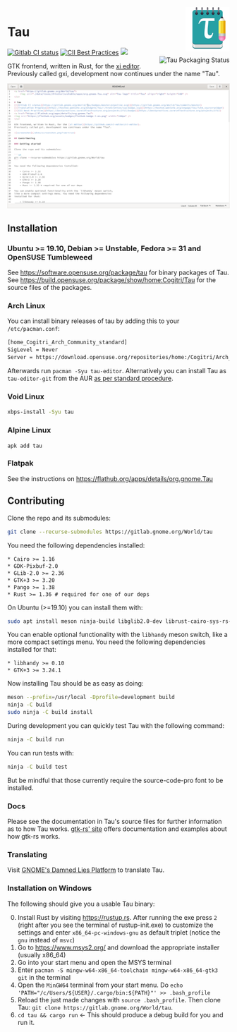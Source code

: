 <a href="https://gitlab.gnome.org/World/tau">
    <img src="./data/icons//hicolor/scalable/apps/org.gnome.Tau.svg" alt="Tau logo" title="Tau" align="right" height="100" />
</a>

# Tau
[![Gitlab CI status](https://gitlab.gnome.org/World/Tau/badges/master/pipeline.svg)](https://gitlab.gnome.org/World/Tau/commits/master)
[![CII Best Practices](https://bestpractices.coreinfrastructure.org/projects/2711/badge)](https://bestpractices.coreinfrastructure.org/projects/2711)
<a href="https://flathub.org/apps/details/org.gnome.Tau">
    <img src="https://flathub.org/assets/badges/flathub-badge-i-en.png" width="85px" />
</a>
<a href="https://repology.org/metapackage/tau-editor">
    <img src="https://repology.org/badge/vertical-allrepos/tau-editor.svg" alt="Tau Packaging Status" align="right">
</a>


GTK frontend, written in Rust, for the [xi editor](https://github.com/xi-editor/xi-editor).
Previously called gxi, development now continues under the name "Tau".

![screenshot](/data/screenshot.png?raw=true)

## Installation

### Ubuntu >= 19.10, Debian >= Unstable, Fedora >= 31 and OpenSUSE Tumbleweed

See https://software.opensuse.org/package/tau for binary packages of Tau. See https://build.opensuse.org/package/show/home:Cogitri/Tau for the source files of the packages. 

### Arch Linux

You can install binary releases of tau by adding this to your `/etc/pacman.conf`:

```sh
[home_Cogitri_Arch_Community_standard]
SigLevel = Never
Server = https://download.opensuse.org/repositories/home:/Cogitri/Arch_Community_standard/$arch
```

Afterwards run `pacman -Syu tau-editor`. Alternatively you can install Tau as `tau-editor-git` from the AUR [as per standard procedure](https://wiki.archlinux.org/index.php/Arch_User_Repository).

### Void Linux

```sh
xbps-install -Syu tau
```

### Alpine Linux
```
apk add tau
```

### Flatpak

See the instructions on https://flathub.org/apps/details/org.gnome.Tau

## Contributing

Clone the repo and its submodules:

```sh
git clone --recurse-submodules https://gitlab.gnome.org/World/tau
```

You need the following dependencies installed:

	* Cairo >= 1.16
	* GDK-Pixbuf-2.0
	* GLib-2.0 >= 2.36
	* GTK+3 >= 3.20
	* Pango >= 1.38
	* Rust >= 1.36 # required for one of our deps

On Ubuntu (>=19.10) you can install them with:
```sh
sudo apt install meson ninja-build libglib2.0-dev librust-cairo-sys-rs-dev librust-pangocairo-sys-dev librust-gtk+v3-24-dev libhandy-0.0-dev appstream-util libvte-2.91-dev gettext
```

You can enable optional functionality with the `libhandy` meson switch,
like a more compact settings menu. You need the following dependencies
installed for that:

	* libhandy >= 0.10
	* GTK+3 >= 3.24.1

Now installing Tau should be as easy as doing:


```sh
meson --prefix=/usr/local -Dprofile=development build
ninja -C build
sudo ninja -C build install
```

During development you can quickly test Tau with the following command:

```sh
ninja -C build run
```

You can run tests with:

```sh
ninja -C build test
```

But be mindful that those currently require the source-code-pro font to be installed.

### Docs

Please see the documentation in Tau's source files for further information as to
how Tau works.
[gtk-rs' site](https://gtk-rs.org/) offers documentation and examples about how gtk-rs works.

### Translating

Visit [GNOME's Damned Lies Platform](https://l10n.gnome.org/module/tau/) to translate Tau.


### Installation on Windows

The following should give you a usable Tau binary:

0) Install Rust by visiting https://rustup.rs. After running the exe press `2` (right after you see the terminal of rustup-init.exe) to customize the settings and enter `x86_64-pc-windows-gnu` as default triplet (notice the `gnu` instead of `msvc`)
1) Go to https://www.msys2.org/ and download the appropriate installer (usually x86_64)
2) Go into your start menu and open the MSYS terminal
3) Enter `pacman -S mingw-w64-x86_64-toolchain mingw-w64-x86_64-gtk3 git` in the terminal
4) Open the `MinGW64` terminal from your start menu. Do `echo 'PATH="/c/Users/${USER}/.cargo/bin:${PATH}"' >> .bash_profile`
5) Reload the just made changes with `source .bash_profile`. Then clone Tau: `git clone https://gitlab.gnome.org/World/tau`.
6) `cd tau && cargo run` <- This should produce a debug build for you and run it.
